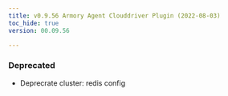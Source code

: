 ```yaml
---
title: v0.9.56 Armory Agent Clouddriver Plugin (2022-08-03)
toc_hide: true
version: 00.09.56

---
```


### Deprecated
* Deprecrate cluster: redis config
